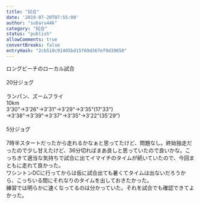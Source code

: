 ```yaml
---
title: "試合"
date: '2019-07-20T07:55:00'
author: "subaru44k"
category: "試合"
status: "publish"
allowComments: true
convertBreaks: false
entryHash: "2cb510c91405bd15f69d367ef9d39650"
---
```

ロングビーチのローカル試合<br>
<br>
20分ジョグ<br>
<br>
ランパン、ズームフライ<br>
10km<br>
3'30"→3'26"→3'31"→3'29"→3'35"(17'33")<br>
→3'38"→3'39"→3'37"→3'35"→3'22"(35'29")<br>
<br>
5分ジョグ<br>
<br>
7時半スタートだったから走れるかなぁと思ってたけど、問題なし。終始独走だったので少し甘えたけど、36分切ればまあ良しと思っていたので良いかな。こっちきて適当な気持ちで試合に出てイマイチのタイムが続いていたので、今回まともに走れて良かった。<br>
ワシントンDCに行ってからは仮に試合出ても暑くてタイムは出ないだろうから、こっちいる間にそれなりのタイムを出しておきたかった。<br>
練習では明らかに速くなってるのは分かっていた。それを試合でも確認できてよかった。
